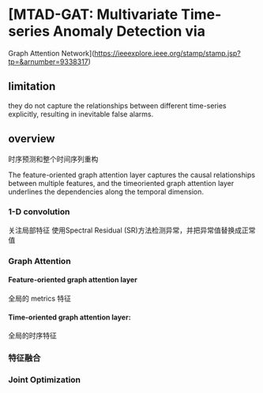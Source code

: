 # [MTAD-GAT: Multivariate Time-series Anomaly Detection via
Graph Attention Network](https://ieeexplore.ieee.org/stamp/stamp.jsp?tp=&arnumber=9338317)

## limitation
they do not capture the relationships between different time-series explicitly, resulting in inevitable false alarms.

## overview

时序预测和整个时间序列重构

The feature-oriented graph attention layer captures the causal relationships between multiple features, and the timeoriented graph attention layer underlines the dependencies along the temporal dimension.



### 1-D convolution
关注局部特征
使用Spectral Residual (SR)方法检测异常，并把异常值替换成正常值

### Graph Attention
#### Feature-oriented graph attention layer
全局的 metrics 特征 

#### Time-oriented graph attention layer:
全局的时序特征

### 特征融合


### Joint Optimization

### 
